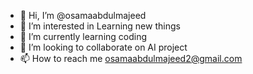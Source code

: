 - 👋 Hi, I’m @osamaabdulmajeed
- 👀 I’m interested in Learning new things
- 🌱 I’m currently learning coding
- 💞️ I’m looking to collaborate on AI project
- 📫 How to reach me osamaabdulmajeed2@gmail.com

<!---
osamaabdulmajeed/osamaabdulmajeed is a ✨ special ✨ repository because its `README.md` (this file) appears on your GitHub profile.
You can click the Preview link to take a look at your changes.
--->
